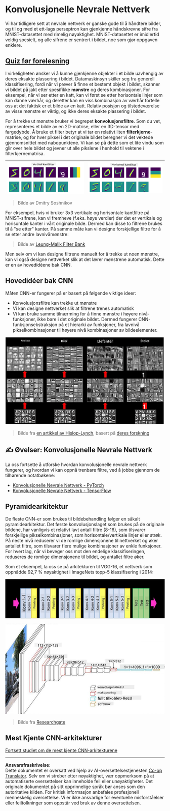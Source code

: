 <!--
CO_OP_TRANSLATOR_METADATA:
{
  "original_hash": "088837b42b7d99198bf62db8a42411e0",
  "translation_date": "2025-08-28T15:12:47+00:00",
  "source_file": "lessons/4-ComputerVision/07-ConvNets/README.md",
  "language_code": "no"
}
-->
# Konvolusjonelle Nevrale Nettverk

Vi har tidligere sett at nevrale nettverk er ganske gode til å håndtere bilder, og til og med et ett-lags perseptron kan gjenkjenne håndskrevne sifre fra MNIST-datasettet med rimelig nøyaktighet. MNIST-datasettet er imidlertid veldig spesielt, og alle sifrene er sentrert i bildet, noe som gjør oppgaven enklere.

## [Quiz før forelesning](https://red-field-0a6ddfd03.1.azurestaticapps.net/quiz/107)

I virkeligheten ønsker vi å kunne gjenkjenne objekter i et bilde uavhengig av deres eksakte plassering i bildet. Datamaskinsyn skiller seg fra generell klassifisering, fordi når vi prøver å finne et bestemt objekt i bildet, skanner vi bildet på jakt etter spesifikke **mønstre** og deres kombinasjoner. For eksempel, når vi ser etter en katt, kan vi først se etter horisontale linjer som kan danne værhår, og deretter kan en viss kombinasjon av værhår fortelle oss at det faktisk er et bilde av en katt. Relativ posisjon og tilstedeværelse av visse mønstre er viktig, og ikke deres eksakte plassering i bildet.

For å trekke ut mønstre bruker vi begrepet **konvolusjonsfiltre**. Som du vet, representeres et bilde av en 2D-matrise, eller en 3D-tensor med fargedybde. Å bruke et filter betyr at vi tar en relativt liten **filterkjerne**-matrise, og for hver piksel i det originale bildet beregner vi det vektede gjennomsnittet med nabopunktene. Vi kan se på dette som et lite vindu som glir over hele bildet og jevner ut alle pikslene i henhold til vektene i filterkjernematrisa.

![Vertikalt kantfilter](../../../../../translated_images/filter-vert.b7148390ca0bc356ddc7e55555d2481819c1e86ddde9dce4db5e71a69d6f887f.no.png) | ![Horisontalt kantfilter](../../../../../translated_images/filter-horiz.59b80ed4feb946efbe201a7fe3ca95abb3364e266e6fd90820cb893b4d3a6dda.no.png)
----|----

> Bilde av Dmitry Soshnikov

For eksempel, hvis vi bruker 3x3 vertikale og horisontale kantfiltre på MNIST-sifrene, kan vi fremheve (f.eks. høye verdier) der det er vertikale og horisontale kanter i vårt originale bilde. Dermed kan disse to filtrene brukes til å "se etter" kanter. På samme måte kan vi designe forskjellige filtre for å se etter andre lavnivåmønstre:

> Bilde av [Leung-Malik Filter Bank](https://www.robots.ox.ac.uk/~vgg/research/texclass/filters.html)

Men selv om vi kan designe filtrene manuelt for å trekke ut noen mønstre, kan vi også designe nettverket slik at det lærer mønstrene automatisk. Dette er en av hovedidéene bak CNN.

## Hovedidéer bak CNN

Måten CNN-er fungerer på er basert på følgende viktige ideer:

* Konvolusjonsfiltre kan trekke ut mønstre
* Vi kan designe nettverket slik at filtrene trenes automatisk
* Vi kan bruke samme tilnærming for å finne mønstre i høyere nivå-funksjoner, ikke bare i det originale bildet. Dermed fungerer CNN-funksjonsekstraksjon på et hierarki av funksjoner, fra lavnivå pikselkombinasjoner til høyere nivå kombinasjoner av bildeelementer.

![Hierarkisk funksjonsekstraksjon](../../../../../translated_images/FeatureExtractionCNN.d9b456cbdae7cb643fde3032b81b2940e3cf8be842e29afac3f482725ba7f95c.no.png)

> Bilde fra [en artikkel av Hislop-Lynch](https://www.semanticscholar.org/paper/Computer-vision-based-pedestrian-trajectory-Hislop-Lynch/26e6f74853fc9bbb7487b06dc2cf095d36c9021d), basert på [deres forskning](https://dl.acm.org/doi/abs/10.1145/1553374.1553453)

## ✍️ Øvelser: Konvolusjonelle Nevrale Nettverk

La oss fortsette å utforske hvordan konvolusjonelle nevrale nettverk fungerer, og hvordan vi kan oppnå trenbare filtre, ved å jobbe gjennom de tilhørende notatbøkene:

* [Konvolusjonelle Nevrale Nettverk - PyTorch](ConvNetsPyTorch.ipynb)
* [Konvolusjonelle Nevrale Nettverk - TensorFlow](ConvNetsTF.ipynb)

## Pyramidearkitektur

De fleste CNN-er som brukes til bildebehandling følger en såkalt pyramidearkitektur. Det første konvolusjonslaget som brukes på de originale bildene, har vanligvis et relativt lavt antall filtre (8-16), som tilsvarer forskjellige pikselkombinasjoner, som horisontale/vertikale linjer eller strøk. På neste nivå reduserer vi de romlige dimensjonene til nettverket og øker antallet filtre, som tilsvarer flere mulige kombinasjoner av enkle funksjoner. For hvert lag, når vi beveger oss mot den endelige klassifiseringen, reduseres de romlige dimensjonene til bildet, og antallet filtre øker.

Som et eksempel, la oss se på arkitekturen til VGG-16, et nettverk som oppnådde 92,7 % nøyaktighet i ImageNets topp-5 klassifisering i 2014:

![ImageNet-lag](../../../../../translated_images/vgg-16-arch1.d901a5583b3a51baeaab3e768567d921e5d54befa46e1e642616c5458c934028.no.jpg)

![ImageNet-pyramide](../../../../../translated_images/vgg-16-arch.64ff2137f50dd49fdaa786e3f3a975b3f22615efd13efb19c5d22f12e01451a1.no.jpg)

> Bilde fra [Researchgate](https://www.researchgate.net/figure/Vgg16-model-structure-To-get-the-VGG-NIN-model-we-replace-the-2-nd-4-th-6-th-7-th_fig2_335194493)

## Mest Kjente CNN-arkitekturer

[Fortsett studiet om de mest kjente CNN-arkitekturene](CNN_Architectures.md)

---

**Ansvarsfraskrivelse**:  
Dette dokumentet er oversatt ved hjelp av AI-oversettelsestjenesten [Co-op Translator](https://github.com/Azure/co-op-translator). Selv om vi streber etter nøyaktighet, vær oppmerksom på at automatiserte oversettelser kan inneholde feil eller unøyaktigheter. Det originale dokumentet på sitt opprinnelige språk bør anses som den autoritative kilden. For kritisk informasjon anbefales profesjonell menneskelig oversettelse. Vi er ikke ansvarlige for eventuelle misforståelser eller feiltolkninger som oppstår ved bruk av denne oversettelsen.